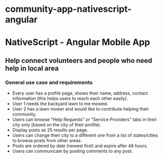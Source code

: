# community-app-nativescript-angular
# NativeScript - Angular Mobile App
## Help connect volunteers and people who need help in local area
### General use case and requirements
* Every user has a profile page, shows their name, address, contact information (this helps users to reach each other easily).
* User 1 needs the backyard lawn to me mowed.
* User 2 has a lawn mower and would like to contribute helping their community.
* Users can browse "Help Requests" or "Service Providers" tabs in their city only (based on the city of their profile). 
* Display posts as 25 results per page.
* Users can change their city to a different one from a list of states/cities to browse posts from other areas.
* Posts are ordered by date (newest first) and expire after 48 hours.
* Users can communicate by posting comments to any post.

